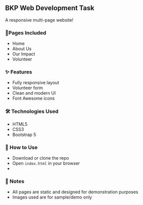 ## BKP Web Development Task
A responsive multi-page website!

### 📄Pages Included
- Home
- About Us
- Our Impact
- Volunteer

### ✨ Features
- Fully responsive layout
- Volunteer form
- Clean and modern UI
- Font Awesome icons

### 🛠️ Technologies Used
- HTML5
- CSS3
- Bootstrap 5

### 🚀 How to Use
- Download or clone the repo
- Open `index.html` in your browser
- 
### 📌 Notes
- All pages are static and designed for demonstration purposes  
- Images used are for sample/demo only  
